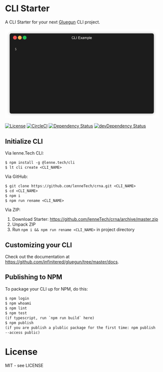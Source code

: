 # CLI Starter

A CLI Starter for your next [Gluegun](https://infinitered.github.io/gluegun/#/) CLI project.

![Gluegun Menu Demo](assets/demo.gif)

[![License](https://img.shields.io/github/license/lenneTech/crna)](/LICENSE) [![CircleCI](https://circleci.com/gh/lenneTech/crna/tree/master.svg?style=shield)](https://circleci.com/gh/lenneTech/crna/tree/master)
[![Dependency Status](https://david-dm.org/lenneTech/crna.svg)](https://david-dm.org/lenneTech/crna) [![devDependency Status](https://david-dm.org/lenneTech/crna/dev-status.svg)](https://david-dm.org/lenneTech/crna?type=dev)

<!--
[![GitHub forks](https://img.shields.io/github/forks/lenneTech/crna)](https://github.com/lenneTech/crna/fork) [![GitHub stars](https://img.shields.io/github/stars/lenneTech/crna)](https://github.com/lenneTech/crna)
-->

## Initialize CLI

Via lenne.Tech CLI:

```shell
$ npm install -g @lenne.tech/cli
$ lt cli create <CLI_NAME>
```

Via GitHub:

```shell
$ git clone https://github.com/lenneTech/crna.git <CLI_NAME>
$ cd <CLI_NAME>
$ npm i
$ npm run rename <CLI_NAME>
```

Via ZIP:

1. Download Starter: https://github.com/lenneTech/crna/archive/master.zip
2. Unpack ZIP
3. Run `npm i && npm run rename <CLI_NAME>` in project directory

## Customizing your CLI

Check out the documentation at https://github.com/infinitered/gluegun/tree/master/docs.

## Publishing to NPM

To package your CLI up for NPM, do this:

```shell
$ npm login
$ npm whoami
$ npm lint
$ npm test
(if typescript, run `npm run build` here)
$ npm publish
(if you are publish a plublic package for the first time: npm publish --access public)
```

# License

MIT - see LICENSE
